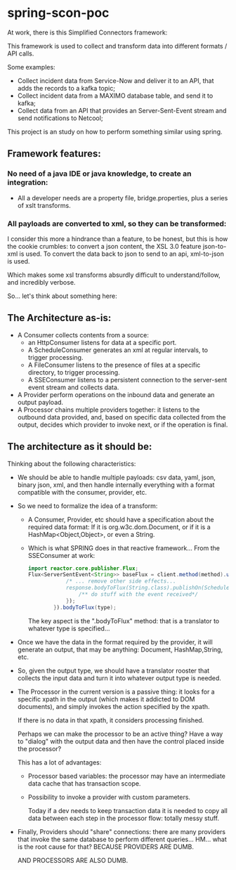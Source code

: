 # spring-scon-poc
At work, there is this Simplified Connectors framework:

This framework is used to collect and transform data into different formats / API calls. 

Some examples: 
* Collect incident data from Service-Now and deliver it to an API, that adds the records to a kafka topic;
* Collect incident data from a MAXIMO database table, and send it to kafka;
* Collect data from an API that provides an Server-Sent-Event stream and send notifications to Netcool;

This project is an study on how to perform something similar using spring.

## Framework features:
### No need of a java IDE or java knowledge, to create an integration:
* All a developer needs are a property file, bridge.properties, plus a series of xslt transforms.
### All payloads are converted to xml, so they can be transformed:
I consider this more a hindrance than a feature, to be honest, but this is how the cookie crumbles: to convert a json content, 
the XSL 3.0 feature json-to-xml is used. To convert the data back to json to send to an api, xml-to-json is used.

Which makes some xsl transforms absurdly difficult to understand/follow, and incredibly verbose.

So... let's think about something here: 

## The Architecture as-is:
* A Consumer collects contents from a source:
  * an HttpConsumer listens for data at a specific port.
  * A ScheduleConsumer generates an xml at regular intervals, to trigger processing.
  * A FileConsumer listens to the presence of files at a specific directory, to trigger processing.
  * A SSEConsumer listens to a persistent connection to the server-sent event stream and collects data.
* A Provider perform operations on the inbound data and generate an output payload.
* A Processor chains multiple providers together: it listens to the outbound data provided, and, based on specific data collected from the output, decides which provider to invoke next, or
  if the operation is final.

## The architecture as it should be:

Thinking about the following characteristics:
* We should be able to handle multiple payloads: csv data, yaml, json, binary json, xml, and then handle internally everything with a format compatible with the consumer, provider, etc.
* So we need to formalize the idea of a transform:
  * A Consumer, Provider, etc should have a specification about the required data format: If it is org.w3c.dom.Document, or if it is a HashMap<Object,Object>, or even a String.
  * Which is what SPRING does in that reactive framework... From the SSEConsumer at work:
    ```java
    import reactor.core.publisher.Flux;
    Flux<ServerSentEvent<String>> baseFlux = client.method(method).uri(url.toURI()))/* . other stuff here */.retrieve(), (response) -> {
                /* ... remove other side effects...
                response.bodyToFlux(String.class).publishOn(Schedulers.newSingle("receiveMessage")).subscribe(event -> {
                    /** do stuff with the event received*/
                });
            }).bodyToFlux(type);
    ```

    The key aspect is the ".bodyToFlux" method: that is a translator to whatever type is specified...
* Once we have the data in the format required by the provider, it will generate an output, that may be anything: Document, HashMap,String, etc.
* So, given the output type, we should have a translator rooster that collects the input data and turn it into whatever output type is needed.
* The Processor in the current version is a passive thing: it looks for a specific xpath in the output (which makes it addicted to DOM documents), and simply invokes the action specified by the xpath.

  If there is no data in that xpath, it considers processing finished.

  Perhaps we can make the processor to be an active thing? Have a way to "dialog" with the output data and then have the control placed inside the processor?

  This has a lot of advantages: 
  * Processor based variables: the processor may have an intermediate data cache that has transaction scope.
  * Possibility to invoke a provider with custom parameters.

    Today if a dev needs to keep transaction data it is needed to copy all data between each step in the processor flow: totally messy stuff.
* Finally, Providers should "share" connections: there are many providers that invoke the same database to perform different queries... HM... what is the root cause for that? BECAUSE PROVIDERS ARE DUMB.

  AND PROCESSORS ARE ALSO DUMB.



